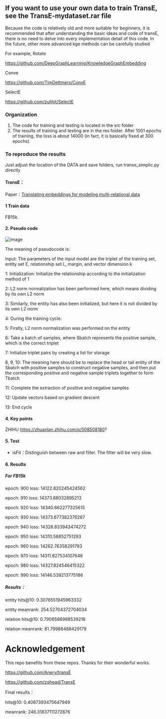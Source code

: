 ## If you want to use your own data to train TransE, see the TransE-mydataset.rar file

Because the code is relatively old and more suitable for beginners, it is recommended that after understanding the basic ideas and code of transE, there is no need to delve into every implementation detail of this code. In the future, other more advanced kge methods can be carefully studied

For example, Rotate

https://github.com/DeepGraphLearning/KnowledgeGraphEmbedding

Conve

https://github.com/TimDettmers/ConvE

SelectE

https://github.com/zulihit/SelectE
	
### Organization
1. The code for training and testing is located in the src folder
2. The results of training and testing are in the res folder. After 1001 epochs of training, the loss is about 14000 (in fact, it is basically fixed at 300 epochs).

###  To reproduce the results
Just adjust the location of the DATA and save folders, run transe_simplic.py directly

#### TransE：
Paper：[Translating embeddings for modeling multi-relational data](http://papers.nips.cc/paper/5071-translating-embeddings-for-modeling-multi-rela)

#### 1 Train data

FB15k.

#### 2. Pseudo code

![image](https://user-images.githubusercontent.com/68625084/166636446-ee7ae1dc-778a-4270-96f6-679868e6d420.png)

The meaning of pseudocode is:

Input: The parameters of the input model are the triplet of the training set, entity set E, relationship set L, margin, and vector dimension k

1: Initialization: Initialize the relationship according to the initialization method of 1

2: L2 norm normalization has been performed here, which means dividing by its own L2 norm

3: Similarly, the entity has also been initialized, but here it is not divided by its own L2 norm

4: During the training cycle:

5: Firstly, L2 norm normalization was performed on the entity

6: Take a batch of samples, where Sbatch represents the positive sample, which is the correct triplet

7: Initialize triplet pairs by creating a list for storage

8, 9, 10: The meaning here should be to replace the head or tail entity of the Sbatch with positive samples to construct negative samples, and then put the corresponding positive and negative sample triplets together to form Tbatch

11: Complete the extraction of positive and negative samples

12: Update vectors based on gradient descent

13: End cycle

#### 4. Key points

ZHIHU https://zhuanlan.zhihu.com/p/508508180?

 #### 5. Test
 
- isFit：Distinguish between raw and filter. The filter will be very slow.

#### 6. Results

##### For FB15k

epoch: 900  loss: 14122.820245424562

epoch: 910 loss: 14373.68032895213

epoch: 920 loss: 14340.662277325615

epoch: 930 loss: 14373.677382376287

epoch: 940 loss: 14328.833943474272

epoch: 950 loss: 14310.58852751293

epoch: 960 loss: 14262.76358291793

epoch: 970 loss: 14311.827534107646

epoch: 980 loss: 14327.824546415322

epoch: 990 loss: 14146.539213775186


##### Results：
entity hits@10: 0.3076551945963332

entity meanrank: 254.52704372704034

relation hits@10: 0.7906586988539216

relation meanrank: 81.79988488429179

# Acknowledgement

This repo benefits from these repos. Thanks for their wonderful works.

https://github.com/Anery/transE

https://github.com/zqhead/TransE



Final results：

hits@10: 0.4067393475647949

meanrank: 246.31837111272876
